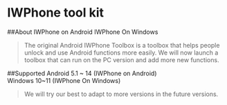 # IWPhone tool kit

##About
IWPhone on Android
IWPhone On Windows
>The original Android IWPhone Toolbox is a toolbox that helps people unlock and use Android functions more easily. We will now launch a toolbox that can run on the PC version and add more new functions.

##Supported
Android 5.1 ~ 14 (IWPhone on Android)  
Windows 10~11 (IWPhone On Windows)
>We will try our best to adapt to more versions in the future versions.

